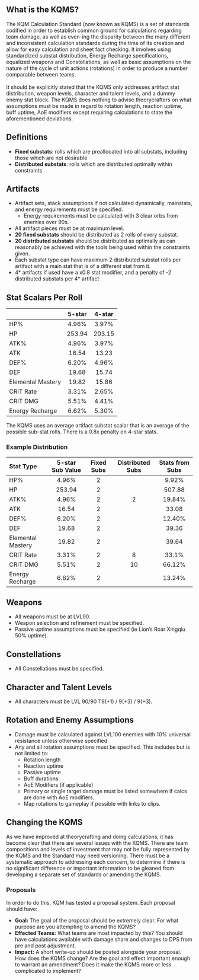 ## What is the KQMS?
The KQM Calculation Standard (now known as KQMS) is a set of standards codified in order to establish common ground for calculations regarding team damage, as well as even-ing the disparity between the many different and inconsistent calculation standards during the time of its creation and allow for easy calculation and sheet fact checking. It involves using standardized substat distribution, Energy Recharge specifications, equalized weapons and Constellations, as well as basic assumptions on the nature of the cycle of unit actions (rotations) in order to produce a number comparable between teams. 
<br></br>
It should be explicitly stated that the KQMS only addresses artifact stat distribution, weapon levels, character and talent levels, and a dummy enemy stat block. The KQMS does nothing to advise theorycrafters on what assumptions must be made in regard to rotation length, reaction uptime, buff uptime, AoE modifiers except requiring calculations to state the aforementioned deviations.


## Definitions
- **Fixed substats**: rolls which are preallocated into all substats, including those which are not desirable
- **Distributed substats**: rolls which are distributed optimally within constraints

## Artifacts
- Artifact sets, stack assumptions if not calculated dynamically, mainstats, and energy requirements must be specified.
    - Energy requirements must be calculated with 3 clear orbs from enemies over 90s.
- All artifact pieces must be at maximum level.
- **20 fixed substats** should be distributed as 2 rolls of every substat.
- **20 distributed substats** should be distributed as optimally as can reasonably be achieved with the tools being used within the constraints given.
- Each substat type can have maximum 2 distributed substat rolls per artifact with a main stat that is of a different stat from it.
- 4* artifacts if used have a x0.8 stat modifier, and a penalty of -2 distributed substats per 4* artifact

## Stat Scalars Per Roll
|                   | <div class="s5">5-star</div> | <div class="s4">4-star</div> |
|:------------------|:----------------------------:|:----------------------------:|
| HP%               |                        4.96% |                        3.97% |
| HP                |                       253.94 |                       203.15 |
| ATK%              |                        4.96% |                        3.97% |
| ATK               |                        16.54 |                        13.23 |
| DEF%              |                        6.20% |                        4.96% |
| DEF               |                        19.68 |                        15.74 |
| Elemental Mastery |                        19.82 |                        15.86 |
| CRIT Rate         |                        3.31% |                        2.65% |
| CRIT DMG       |                           5.51% |                        4.41% |
| Energy Recharge   |                        6.62% |                        5.30% |

The KQMS uses an average artifact substat scalar that is an average of the possible sub-stat rolls. There is a 0.8x penalty on 4-star stats.

### Example Distribution

 **Stat Type**         | **<div class="s5">5-star Sub Value</div>** | **Fixed Subs** | **Distributed Subs** | **Stats from Subs** 
|:---------------------|:-------------------------------------:|:--------------:|:--------------------:|:---------:
 HP%               | 4.96%                                 | 2              |                      | 9.92%     
 HP                | 253.94                                | 2              |                      | 507.88    
 ATK%              | 4.96%                                 | 2              | 2                    | 19.84%    
 ATK               | 16.54                                 | 2              |                      | 33.08     
 DEF%              | 6.20%                                 | 2              |                      | 12.40%    
 DEF               | 19.68                                 | 2              |                      | 39.36     
 Elemental Mastery | 19.82                                 | 2              |                      | 39.64     
 CRIT Rate         | 3.31%                                 | 2              | 8                    | 33.1%     
 CRIT DMG          | 5.51%                                 | 2              | 10                   | 66.12%    
 Energy Recharge   | 6.62%                                 | 2              |                      | 13.24%    


 <!--![](/kqms/example_distribution.png) -->

## Weapons
- All weapons must be at LVL90.
- Weapon selection and refinement must be specified.
- Passive uptime assumptions must be specified (ie Lion’s Roar Xingqiu 50% uptime).

## Constellations
- All Constellations must be specified.

## Character and Talent Levels
- All characters must be LVL 90/90 T9(+1) / 9(+3) / 9(+3).

## Rotation and Enemy Assumptions
- Damage must be calculated against LVL100 enemies with 10% universal resistance unless otherwise specified. 
- Any and all rotation assumptions must be specified. This includes but is not limited to:
    - Rotation length
    - Reaction uptime
    - Passive uptime
    - Buff durations
    - AoE Modifiers (if applicable)
    - Primary or single target damage must be listed somewhere if calcs are done with AoE modifiers.
    - Map rotations to gameplay if possible with links to clips.

## Changing the KQMS
As we have improved at theorycrafting and doing calculations, it has become clear that there are several issues with the KQMS. There are team compositions and levels of investment that may not be fully represented by the KQMS and the Standard may need versioning. There must be a systematic approach to addressing each concern, to determine if there is no significant difference or important information to be gleaned from developing a separate set of standards or amending the KQMS.


### Proposals
In order to do this, KQM has tested a proposal system. Each proposal should have:
- **Goal:** The goal of the proposal should be extremely clear. For what purpose are you attempting to amend the KQMS?
- **Effected Teams:** What teams are most impacted by this? You should have calculations available with damage share and changes to DPS from pre and post adjustment.
- **Impact:** A short write-up should be posted alongside your proposal. How does the KQMS change? Are the goal and effect important enough to warrant an amendment? Does it make the KQMS more or less complicated to implement?

